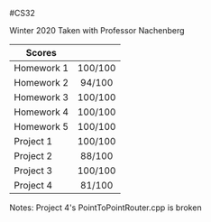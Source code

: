 #CS32

  Winter 2020 Taken with Professor Nachenberg 

Scores| |
|----|:---:|
Homework 1| 100/100|
Homework 2| 94/100|
Homework 3| 100/100|
Homework 4| 100/100|
Homework 5| 100/100|
Project 1| 100/100
Project 2|88/100
Project 3|100/100
Project 4|81/100

Notes:
Project 4's PointToPointRouter.cpp is broken
